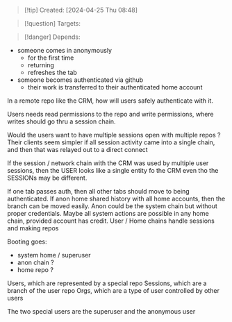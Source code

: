 
>[!tip] Created: [2024-04-25 Thu 08:48]

>[!question] Targets: 

>[!danger] Depends: 

- someone comes in anonymously
	- for the first time
	- returning
	- refreshes the tab
- someone becomes authenticated via github
	- their work is transferred to their authenticated home account

In a remote repo like the CRM, how will users safely authenticate with it.

Users needs read permissions to the repo and write permissions, where writes should go thru a session chain.

Would the users want to have multiple sessions open with multiple repos ?
Their clients seem simpler if all session activity came into a single chain, and then that was relayed out to a direct connect

If the session / network chain with the CRM was used by multiple user sessions, then the USER looks like a single entity fo the CRM even tho the SESSIONs may be different.

If one tab passes auth, then all other tabs should move to being authenticated.
If anon home shared history with all home accounts, then the branch can be moved easily.
Anon could be the system chain but without proper credentials.
Maybe all system actions are possible in any home chain, provided account has credit.
User / Home chains handle sessions and making repos

Booting goes:
- system home / superuser
- anon chain ?
- home repo ?



Users, which are represented by a special repo
Sessions, which are a branch of the user repo
Orgs, which are a type of user controlled by other users


The two special users are the superuser and the anonymous user